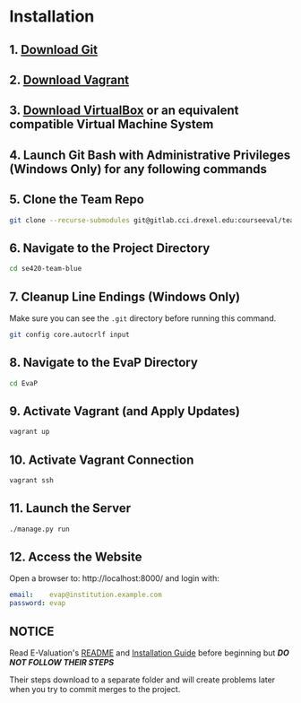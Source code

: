 
# Installation

## 1. [Download Git](https://git-scm.com/downloads)

## 2. [Download Vagrant](https://www.vagrantup.com/downloads)

## 3. [Download VirtualBox](https://www.virtualbox.org/wiki/Downloads) or an equivalent compatible Virtual Machine System

## 4. Launch Git Bash with Administrative Privileges (Windows Only) for any following commands

## 5. Clone the Team Repo
```bash
git clone --recurse-submodules git@gitlab.cci.drexel.edu:courseeval/team-blue.git se420-team-blue
```

## 6. Navigate to the Project Directory
```bash
cd se420-team-blue
```

## 7. Cleanup Line Endings (Windows Only)
    
Make sure you can see the `.git` directory before running this command.

```bash
git config core.autocrlf input
```

## 8. Navigate to the EvaP Directory
```bash
cd EvaP
```

## 9. Activate Vagrant (and Apply Updates)
```bash
vagrant up
```

## 10. Activate Vagrant Connection
```bash
vagrant ssh
```

## 11. Launch the Server
```bash
./manage.py run
```

## 12. Access the Website  
Open a browser to: http://localhost:8000/ and login with:  
```yaml
email:    evap@institution.example.com
password: evap
```

## NOTICE
Read E-Valuation's [README](https://github.com/e-valuation/EvaP/#installation) and [Installation Guide](https://github.com/e-valuation/EvaP/wiki/Installation) before beginning but ***DO NOT FOLLOW THEIR STEPS***

Their steps download to a separate folder and will create problems later when you try to commit merges to the project.


